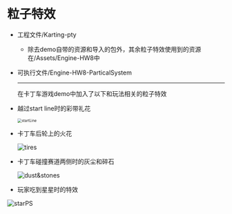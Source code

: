 # 粒子特效

- 工程文件/Karting-pty

  - 除去demo自带的资源和导入的包外，其余粒子特效使用到的资源在/Assets/Engine-HW8中

- 可执行文件/Engine-HW8-ParticalSystem

  ------

  在卡丁车游戏demo中加入了以下和玩法相关的粒子特效

- 越过start line时的彩带礼花

  <img src="E:\WK8_ParticalSystem\pics\startLine.png" alt="startLine" style="zoom:60%;" />

- 卡丁车后轮上的火花

  ![tires](E:\WK8_ParticalSystem\pics\tires.png)

- 卡丁车碰撞赛道两侧时的灰尘和碎石

  ![dust&stones](E:\WK8_ParticalSystem\pics\dust&stones.png)

- 玩家吃到星星时的特效

![starPS](E:\WK8_ParticalSystem\pics\starPS.png)